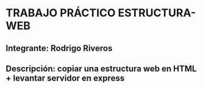 # TRABAJO PRÁCTICO ESTRUCTURA-WEB
## Integrante: Rodrigo Riveros
## Descripción: copiar una estructura web en HTML + levantar servidor en express